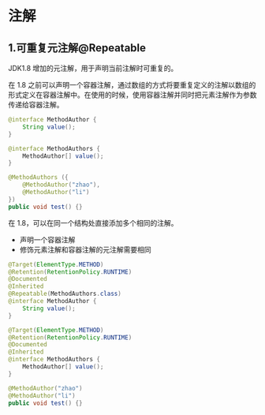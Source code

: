 # 注解

## 1.可重复元注解@Repeatable

JDK1.8 增加的元注解，用于声明当前注解时可重复的。

在 1.8 之前可以声明一个容器注解，通过数组的方式将要重复定义的注解以数组的形式定义在容器注解中。在使用的时候，使用容器注解并同时把元素注解作为参数传递给容器注解。

```java
@interface MethodAuthor {
    String value();
}

@interface MethodAuthors {
    MethodAuthor[] value();
}

@MethodAuthors ({
    @MethodAuthor("zhao"),
    @MethodAuthor("li")
})
public void test() {}
```

在 1.8，可以在同一个结构处直接添加多个相同的注解。

- 声明一个容器注解
- 修饰元素注解和容器注解的元注解需要相同

```java
@Target(ElementType.METHOD)
@Retention(RetentionPolicy.RUNTIME)
@Documented
@Inherited
@Repeatable(MethodAuthors.class)
@interface MethodAuthor {
    String value();
}

@Target(ElementType.METHOD)
@Retention(RetentionPolicy.RUNTIME)
@Documented
@Inherited
@interface MethodAuthors {
    MethodAuthor[] value();
}

@MethodAuthor("zhao")
@MethodAuthor("li")
public void test() {}
```